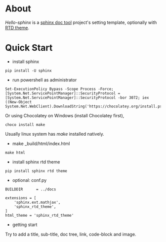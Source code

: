 # About

*Hello-sphinx* is a [sphinx doc tool](https://www.sphinx-doc.org/en/master/) project's
setting template, optionally with [RTD theme](https://readthedocs.org/).

# Quick Start

- install sphinx

```
pip install -U sphinx
```

- run powershell as administrator

```
Set-ExecutionPolicy Bypass -Scope Process -Force; [System.Net.ServicePointManager]::SecurityProtocol = [System.Net.ServicePointManager]::SecurityProtocol -bor 3072; iex ((New-Object System.Net.WebClient).DownloadString('https://chocolatey.org/install.ps1'))
```

Or using Chocolatey on Windows (install Chocolatey first),

```
choco install make
```

Usually linux system has *make* installed natively.

- make _build/html/index.html

```
make html
```

- install sphinx rtd theme

```
pip install sphinx rtd theme
```

- optional: conf.py

```
BUILDDIR      = ../docs

extensions = [
    'sphinx.ext.mathjax',
    'sphinx_rtd_theme',
]
html_theme = 'sphinx_rtd_theme'
```

- getting start

Try to add a title, sub-title, doc tree, link, code-block and image.
